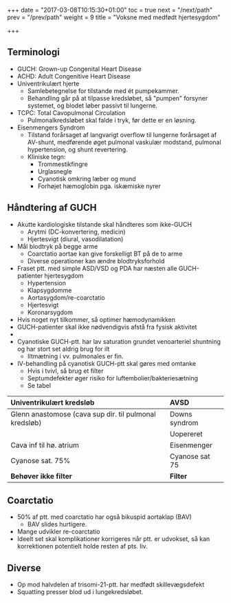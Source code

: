 +++
date = "2017-03-08T10:15:30+01:00"
toc = true
next = "/next/path"
prev = "/prev/path"
weight = 9
title = "Voksne med medfødt hjertesygdom"

+++

## Terminologi

- GUCH: Grown-up Congenital Heart Disease
- ACHD: Adult Congenitive Heart Disease
- Univentrikulært hjerte
    - Samlebetegnelse for tilstande med ét pumpekammer. 
    - Behandling går på at tilpasse kredsløbet, så "pumpen" forsyner systemet, og blodet løber passivt til lungerne.
- TCPC: Total Cavopulmonal Circulation
    - Pulmonalkredsløbet skal falde i tryk, før dette er en løsning.
- Eisenmengers Syndrom
    - Tilstand forårsaget af langvarigt overflow til lungerne forårsaget af AV-shunt, medførende øget pulmonal vaskulær modstand, pulmonal hypertension, og shunt revertering.
    - Kliniske tegn:
        - Trommestikfingre
        - Urglasnegle
        - Cyanotisk omkring læber og mund
        - Forhøjet hæmoglobin pga. iskæmiske nyrer

## Håndtering af GUCH

- Akutte kardiologiske tilstande skal håndteres som ikke-GUCH
    - Arytmi (DC-konvertering, medicin)
    - Hjertesvigt (diural, vasodilatation)
- Mål blodtryk på begge arme
    - Coarctatio aortae kan give forskelligt BT på de to arme
    - Diverse operationer kan ændre blodtryksforhold
- Fraset ptt. med simple ASD/VSD og PDA har næsten alle GUCH-patienter hjertesygdom
    - Hypertension
    - Klapsygdomme
    - Aortasygdom/re-coarctatio
    - Hjertesvigt
    - Koronarsygdom
- Hvis noget nyt tilkommer, så optimer hæmodynamikken
- GUCH-patienter skal ikke nødvendigvis afstå fra fysisk aktivitet
-  
- Cyanotiske GUCH-ptt. har lav saturation grundet venoarteriel shuntning og har stort set aldrig brug for ilt
    - Iltmætning i vv. pulmonales er fin.
- IV-behandling på cyanotisk GUCH-ptt skal gøres med omtanke
    - Hvis i tvivl, så brug et filter
    - Septumdefekter øger risiko for luftembolier/bakteriesætning
    - Se tabel

| Univentrikulært kredsløb                                | AVSD           |
|:--------------------------------------------------------|:---------------|
| Glenn anastomose  (cava sup dir. til pulmonal kredsløb) | Downs syndrom  |
|                                                         | Uopereret      |
| Cava inf til hø. atrium                                 | Eisenmenger    |
| Cyanose sat. 75%                                        | Cyanose sat 75 |
| **Behøver ikke filter**                                 | **Filter**     |

## Coarctatio

- 50% af ptt. med coarctatio har også bikuspid aortaklap (BAV)
    - BAV slides hurtigere.
- Mange udvikler re-coarctatio
- Ideelt set skal komplikationer korrigeres når ptt. er udvokset, så kan korrektionen potentielt holde resten af pts. liv.
    
## Diverse

- Op mod halvdelen af trisomi-21-ptt. har medfødt skillevægsdefekt
- Squatting presser blod ud i lungekredsløbet.
